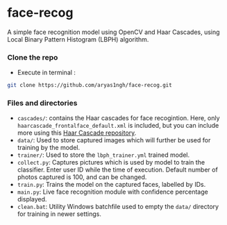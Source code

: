 # face-recog
A simple face recognition model using OpenCV and Haar Cascades, using Local Binary Pattern Histogram (LBPH) algorithm.

### Clone the repo
- Execute in terminal :
```bash
git clone https://github.com/aryas1ngh/face-recog.git
```

### Files and directories
- ```cascades/```: contains the Haar cascades for face recogintion. Here, only ```haarcascade_frontalface_default.xml``` is included, but you can include more using this [Haar Cascade repository](https://github.com/opencv/opencv/tree/master/data/haarcascades).
- ```data/```: Used to store captured images which will further be used for training by the model.
- ```trainer/```: Used to store the ```lbph_trainer.yml``` trained model.
- ```collect.py```: Captures pictures which is used by model to train the classifier. Enter user ID while the time of execution. Default number of photos captured is 100, and can be changed.
- ```train.py```: Trains the model on the captured faces, labelled by IDs.
- ```main.py```: Live face recognition module with confidence percentage displayed.
- ```clean.bat```: Utility Windows batchfile used to empty the ```data/``` directory for training in newer settings.

  
